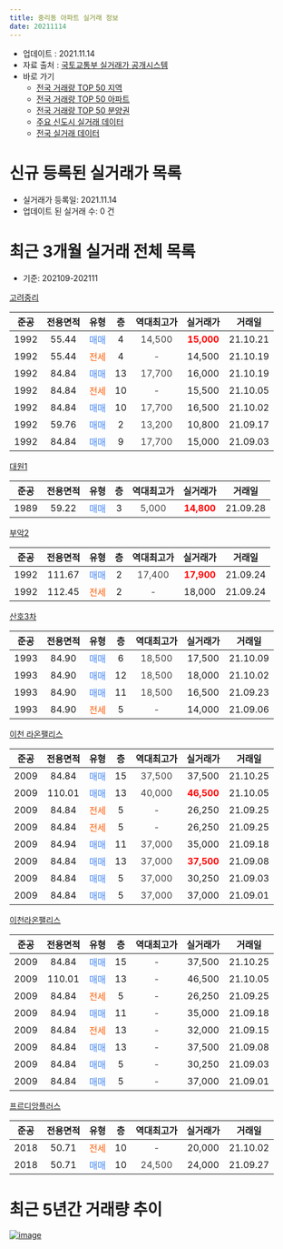 ```yaml
---
title: 중리동 아파트 실거래 정보
date: 20211114
---
```


* 업데이트 : 2021.11.14
* 자료 출처 : [국토교통부 실거래가 공개시스템](http://rt.molit.go.kr)
* 바로 가기
    * [전국 거래량 TOP 50 지역](https://apt-info.github.io/apt-trade-info/tr)
    * [전국 거래량 TOP 50 아파트](https://apt-info.github.io/apt-trade-info/ta)
    * [전국 거래량 TOP 50 분양권](https://apt-info.github.io/apt-trade-info/tb)
    * [주요 신도시 실거래 데이터](https://apt-info.github.io/apt-trade-info/newtown)
    * [전국 실거래 데이터](https://apt-info.github.io/apt-trade-info/all)



<script async src="https://pagead2.googlesyndication.com/pagead/js/adsbygoogle.js"></script>
<!-- 기본광고 -->
<ins class="adsbygoogle"
     style="display:block"
     data-ad-client="ca-pub-1142216861245946"
     data-ad-slot="4805727019"
     data-ad-format="auto"
     data-full-width-responsive="true"></ins>
<script>
     (adsbygoogle = window.adsbygoogle || []).push({});
</script>


# 신규 등록된 실거래가 목록

* 실거래가 등록일: 2021.11.14
* 업데이트 된 실거래 수: 0 건




<script async src="https://pagead2.googlesyndication.com/pagead/js/adsbygoogle.js"></script>
<!-- 기본광고 -->
<ins class="adsbygoogle"
     style="display:block"
     data-ad-client="ca-pub-1142216861245946"
     data-ad-slot="4805727019"
     data-ad-format="auto"
     data-full-width-responsive="true"></ins>
<script>
     (adsbygoogle = window.adsbygoogle || []).push({});
</script>


# 최근 3개월 실거래 전체 목록
* 기준: 202109-202111


[고려중리](https://search.naver.com/search.naver?query=%EA%B3%A0%EB%A0%A4%EC%A4%91%EB%A6%AC)

|준공|전용면적|유형|층|역대최고가|실거래가|거래일|
|:---:|:---:|:---:|:---:|:---:|:---:|:---:|
|1992|55.44|<span style="color:#4285F3">매매</span>|4|<span style="color:#444444">14,500</span>|<b><span style="color:#FF0000">15,000</span></b>|21.10.21|
|1992|55.44|<span style="color:#FF5A00">전세</span>|4|<span style="color:#444444">-</span>|14,500|21.10.19|
|1992|84.84|<span style="color:#4285F3">매매</span>|13|<span style="color:#444444">17,700</span>|16,000|21.10.19|
|1992|84.84|<span style="color:#FF5A00">전세</span>|10|<span style="color:#444444">-</span>|15,500|21.10.05|
|1992|84.84|<span style="color:#4285F3">매매</span>|10|<span style="color:#444444">17,700</span>|16,500|21.10.02|
|1992|59.76|<span style="color:#4285F3">매매</span>|2|<span style="color:#444444">13,200</span>|10,800|21.09.17|
|1992|84.84|<span style="color:#4285F3">매매</span>|9|<span style="color:#444444">17,700</span>|15,000|21.09.03|

[대원1](https://search.naver.com/search.naver?query=%EB%8C%80%EC%9B%901)

|준공|전용면적|유형|층|역대최고가|실거래가|거래일|
|:---:|:---:|:---:|:---:|:---:|:---:|:---:|
|1989|59.22|<span style="color:#4285F3">매매</span>|3|<span style="color:#444444">5,000</span>|<b><span style="color:#FF0000">14,800</span></b>|21.09.28|

[부악2](https://search.naver.com/search.naver?query=%EB%B6%80%EC%95%852)

|준공|전용면적|유형|층|역대최고가|실거래가|거래일|
|:---:|:---:|:---:|:---:|:---:|:---:|:---:|
|1992|111.67|<span style="color:#4285F3">매매</span>|2|<span style="color:#444444">17,400</span>|<b><span style="color:#FF0000">17,900</span></b>|21.09.24|
|1992|112.45|<span style="color:#FF5A00">전세</span>|2|<span style="color:#444444">-</span>|18,000|21.09.24|

[산호3차](https://search.naver.com/search.naver?query=%EC%82%B0%ED%98%B83%EC%B0%A8)

|준공|전용면적|유형|층|역대최고가|실거래가|거래일|
|:---:|:---:|:---:|:---:|:---:|:---:|:---:|
|1993|84.90|<span style="color:#4285F3">매매</span>|6|<span style="color:#444444">18,500</span>|17,500|21.10.09|
|1993|84.90|<span style="color:#4285F3">매매</span>|12|<span style="color:#444444">18,500</span>|18,000|21.10.02|
|1993|84.90|<span style="color:#4285F3">매매</span>|11|<span style="color:#444444">18,500</span>|16,500|21.09.23|
|1993|84.90|<span style="color:#FF5A00">전세</span>|5|<span style="color:#444444">-</span>|14,000|21.09.06|

[이천 라온팰리스](https://search.naver.com/search.naver?query=%EC%9D%B4%EC%B2%9C+%EB%9D%BC%EC%98%A8%ED%8C%B0%EB%A6%AC%EC%8A%A4)

|준공|전용면적|유형|층|역대최고가|실거래가|거래일|
|:---:|:---:|:---:|:---:|:---:|:---:|:---:|
|2009|84.84|<span style="color:#4285F3">매매</span>|15|<span style="color:#444444">37,500</span>|37,500|21.10.25|
|2009|110.01|<span style="color:#4285F3">매매</span>|13|<span style="color:#444444">40,000</span>|<b><span style="color:#FF0000">46,500</span></b>|21.10.05|
|2009|84.84|<span style="color:#FF5A00">전세</span>|5|<span style="color:#444444">-</span>|26,250|21.09.25|
|2009|84.84|<span style="color:#FF5A00">전세</span>|5|<span style="color:#444444">-</span>|26,250|21.09.25|
|2009|84.94|<span style="color:#4285F3">매매</span>|11|<span style="color:#444444">37,000</span>|35,000|21.09.18|
|2009|84.84|<span style="color:#4285F3">매매</span>|13|<span style="color:#444444">37,000</span>|<b><span style="color:#FF0000">37,500</span></b>|21.09.08|
|2009|84.84|<span style="color:#4285F3">매매</span>|5|<span style="color:#444444">37,000</span>|30,250|21.09.03|
|2009|84.84|<span style="color:#4285F3">매매</span>|5|<span style="color:#444444">37,000</span>|37,000|21.09.01|

[이천라온팰리스](https://search.naver.com/search.naver?query=%EC%9D%B4%EC%B2%9C%EB%9D%BC%EC%98%A8%ED%8C%B0%EB%A6%AC%EC%8A%A4)

|준공|전용면적|유형|층|역대최고가|실거래가|거래일|
|:---:|:---:|:---:|:---:|:---:|:---:|:---:|
|2009|84.84|<span style="color:#4285F3">매매</span>|15|<span style="color:#444444">-</span>|37,500|21.10.25|
|2009|110.01|<span style="color:#4285F3">매매</span>|13|<span style="color:#444444">-</span>|46,500|21.10.05|
|2009|84.84|<span style="color:#FF5A00">전세</span>|5|<span style="color:#444444">-</span>|26,250|21.09.25|
|2009|84.94|<span style="color:#4285F3">매매</span>|11|<span style="color:#444444">-</span>|35,000|21.09.18|
|2009|84.84|<span style="color:#FF5A00">전세</span>|13|<span style="color:#444444">-</span>|32,000|21.09.15|
|2009|84.84|<span style="color:#4285F3">매매</span>|13|<span style="color:#444444">-</span>|37,500|21.09.08|
|2009|84.84|<span style="color:#4285F3">매매</span>|5|<span style="color:#444444">-</span>|30,250|21.09.03|
|2009|84.84|<span style="color:#4285F3">매매</span>|5|<span style="color:#444444">-</span>|37,000|21.09.01|

[프르디앙플러스](https://search.naver.com/search.naver?query=%ED%94%84%EB%A5%B4%EB%94%94%EC%95%99%ED%94%8C%EB%9F%AC%EC%8A%A4)

|준공|전용면적|유형|층|역대최고가|실거래가|거래일|
|:---:|:---:|:---:|:---:|:---:|:---:|:---:|
|2018|50.71|<span style="color:#FF5A00">전세</span>|10|<span style="color:#444444">-</span>|20,000|21.10.02|
|2018|50.71|<span style="color:#4285F3">매매</span>|10|<span style="color:#444444">24,500</span>|24,000|21.09.27|



<script async src="https://pagead2.googlesyndication.com/pagead/js/adsbygoogle.js"></script>
<!-- 기본광고 -->
<ins class="adsbygoogle"
     style="display:block"
     data-ad-client="ca-pub-1142216861245946"
     data-ad-slot="4805727019"
     data-ad-format="auto"
     data-full-width-responsive="true"></ins>
<script>
     (adsbygoogle = window.adsbygoogle || []).push({});
</script>


# 최근 5년간 거래량 추이


<div style="width:100%;">
    <canvas id="deal_progress" height="200"></canvas>
</div>

<script>
new Chart(document.getElementById("deal_progress"), {
    type: 'line',
    data: {
        labels: ['16.01','16.02','16.03','16.04','16.05','16.06','16.07','16.08','16.09','16.10','16.11','16.12','17.01','17.02','17.03','17.04','17.05','17.06','17.07','17.08','17.09','17.10','17.11','17.12','18.01','18.02','18.03','18.04','18.05','18.07','18.08','18.09','18.10','18.11','18.12','19.01','19.02','19.03','19.04','19.05','19.06','19.07','19.08','19.09','19.10','19.11','19.12','20.01','20.02','20.03','20.04','20.05','20.06','20.07','20.08','20.09','20.10','20.11','20.12','21.01','21.02','21.03','21.04','21.05','21.06','21.07','21.08','21.09','21.10'],
        datasets: [{
            label: '매매/분양권',
            data: [3,4,0,1,5,2,2,1,1,7,4,3,2,6,2,1,2,0,2,3,2,3,3,2,0,1,1,2,2,1,2,2,2,2,1,0,2,0,4,0,0,0,3,2,2,2,1,2,4,1,2,9,62,2,4,2,4,2,4,4,2,3,3,0,5,4,10,14,9],
            borderColor: "rgba(66, 133, 243, 1)",
            backgroundColor: "rgba(66, 133, 243, 0.05)",
            borderWidth: 1,
            pointRadius: 0,
            fill: false,
            lineTension: 0
        },{
            label: '전/월세',
            data: [3,3,3,3,2,2,0,2,4,3,3,3,3,5,6,3,1,3,1,6,5,3,3,3,2,4,4,5,3,1,2,1,2,2,4,3,4,2,3,4,3,1,2,2,3,1,1,5,4,2,7,3,5,5,4,2,2,1,7,2,0,4,3,6,2,1,5,6,3],
            borderColor: "rgba(255, 90, 0, 1)",
            backgroundColor: "rgba(255, 90, 0, 0.05)",
            borderWidth: 1,
            pointRadius: 0,
            fill: false,
            lineTension: 0
        },{
            label: '합계',
            data: [6,7,3,4,7,4,2,3,5,10,7,6,5,11,8,4,3,3,3,9,7,6,6,5,2,5,5,7,5,2,4,3,4,4,5,3,6,2,7,4,3,1,5,4,5,3,2,7,8,3,9,12,67,7,8,4,6,3,11,6,2,7,6,6,7,5,15,20,12],
            borderColor: "rgba(0, 0, 0, 1)",
            backgroundColor: "rgba(0, 0, 0, 0.03)",
            borderWidth: 0.1,
            pointRadius: 0,
            fill: true,
            lineTension: 0
        }
        ]
    },
    options: {
        responsive: true,
        title: {
            display: false
        },
        tooltips: {
            mode: 'index',
            intersect: false
        },
        hover: {
            mode: 'nearest',
            intersect: true
        },
        scales: {
            xAxes: [{
                display: true,
                scaleLabel: {
                    display: true,
                    labelString: '년/월'
                }
            }],
            yAxes: [{
                display: true,
                ticks: {
                    suggestedMin: 0,
                },
                scaleLabel: {
                    display: true,
                    labelString: '실거래 수'
                }
            }]
        }
    }
});

</script>


[![image](https://apt-info.github.io/images/2020-01-03-apt-trade-info/1024x500.png)](https://play.google.com/store/apps/details?id=com.aptinfo.apttradeinfo)

